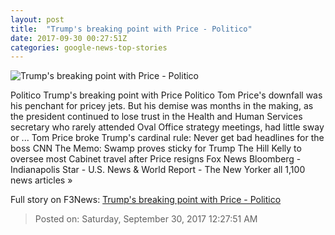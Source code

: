 ```yaml
---
layout: post
title:  "Trump's breaking point with Price - Politico"
date: 2017-09-30 00:27:51Z
categories: google-news-top-stories
---
```


![Trump's breaking point with Price - Politico](http://static.politico.com/52/20/eb50632a4bbc97794793dcca7a41/lede-170926-tom-price-trump-1-ap-1160.jpg)

Politico Trump's breaking point with Price Politico Tom Price's downfall was his penchant for pricey jets. But his demise was months in the making, as the president continued to lose trust in the Health and Human Services secretary who rarely attended Oval Office strategy meetings, had little sway or ... Tom Price broke Trump's cardinal rule: Never get bad headlines for the boss CNN The Memo: Swamp proves sticky for Trump The Hill Kelly to oversee most Cabinet travel after Price resigns Fox News Bloomberg - Indianapolis Star - U.S. News & World Report - The New Yorker all 1,100 news articles »


Full story on F3News: [Trump's breaking point with Price - Politico](http://www.f3nws.com/n/XZdzhD)

> Posted on: Saturday, September 30, 2017 12:27:51 AM
